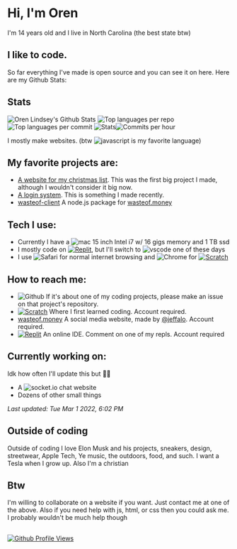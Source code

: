 # Hi, I'm Oren
I'm 14 years old and I live in North Carolina (the best state btw)

## I like to code. 
So far everything I've made is open source and you can see it on here.
Here are my Github Stats:

## Stats
![Oren Lindsey's Github Stats](https://github-profile-summary-cards.vercel.app/api/cards/profile-details?username=Oren-Lindsey&theme=github)
![Top languages per repo](https://github-profile-summary-cards.vercel.app/api/cards/repos-per-language?username=oren-Lindsey&theme=github)![Top languages per commit](https://github-profile-summary-cards.vercel.app/api/cards/most-commit-language?username=oren-lindsey&theme=github)
![Stats](https://github-profile-summary-cards.vercel.app/api/cards/stats?username=oren-lindsey&theme=github)![Commits per hour](https://github-profile-summary-cards.vercel.app/api/cards/productive-time?username=oren-lindsey&theme=github)

I mostly make websites. (btw ![javascript](https://img.shields.io/badge/JavaScript-323330?style=for-the-badge&logo=javascript&logoColor=F7DF1E) is my favorite language)

## My favorite projects are: 
- [A website for my christmas list](https://github.com/Oren-Lindsey/List-website). This was the first big project I made, although I wouldn't consider it big now.
- [A login system](https://github.com/Oren-Lindsey/login). This is something I made recently.
- [wasteof-client](https://github.com/Oren-Lindsey/wasteof-client) A node.js package for [wasteof.money](https://wasteof.money)

## Tech I use:
- Currently I have a ![mac](https://img.shields.io/badge/Apple-MacBook_Pro_2015-333333?style=for-the-badge&logo=apple&logoColor=white) 15 inch Intel i7 w/ 16 gigs memory and 1 TB ssd
- I mostly code on [![Replit](https://img.shields.io/badge/replit-667881?style=for-the-badge&logo=replit&logoColor=white)](https://replit.com), but I'll switch to ![vscode](https://img.shields.io/badge/Visual_Studio_Code-0078D4?style=for-the-badge&logo=visual%20studio%20code&logoColor=white) one of these days
- I use ![Safari](https://img.shields.io/badge/Safari-FF1B2D?style=for-the-badge&logo=Safari&logoColor=white) for normal internet browsing and ![Chrome](https://img.shields.io/badge/Google_chrome-4285F4?style=for-the-badge&logo=Google-chrome&logoColor=white) for [![Scratch](https://img.shields.io/badge/Scratch-4D97FF?style=for-the-badge&logo=Scratch&logoColor=white)](https://scratch.mit.edu/)

## How to reach me:
- ![Github](https://img.shields.io/badge/GitHub-100000?style=for-the-badge&logo=github&logoColor=white) If it's about one of my coding projects, please make an issue on that project's repository.
- [![Scratch](https://img.shields.io/badge/Scratch-4D97FF?style=for-the-badge&logo=Scratch&logoColor=white)](https://scratch.mit.edu/users/scratchusername40) Where I first learned coding. Account required.
- [wasteof.money](https://wasteof.money/@ee) A social media website, made by [@jeffalo](https://github.com/jeffalo). Account required.
- [![Replit](https://img.shields.io/badge/replit-667881?style=for-the-badge&logo=replit&logoColor=white)](https://replit.com/s40) An online IDE. Comment on one of my repls. Account required

## Currently working on:
Idk how often I'll update this but 🤷‍♂️
- A ![socket.io](https://img.shields.io/badge/Socket.io-010101?&style=for-the-badge&logo=Socket.io&logoColor=white) chat website
- Dozens of other small things

*Last updated: Tue Mar 1 2022, 6:02 PM*

## Outside of coding
Outside of coding I love Elon Musk and his projects, sneakers, design, streetwear, Apple Tech, Ye music, the outdoors, food, and such. I want a Tesla when I grow up. Also I'm a christian

## Btw
I'm willing to collaborate on a website if you want. Just contact me at one of the above. Also if you need help with js, html, or css then you could ask me. I probably wouldn't be much help though

##
[![Github Profile Views](https://hits.seeyoufarm.com/api/count/incr/badge.svg?url=https%3A%2F%2Fgithub.com%2Foren-lindsey&count_bg=%23FF0000&title_bg=%23000000&icon=github.svg&icon_color=%23FFFFFF&title=views&edge_flat=true)](https://hits.seeyoufarm.com)

